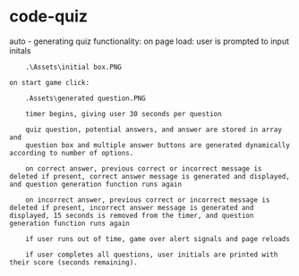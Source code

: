 # code-quiz

auto - generating quiz functionality:
    on page load: user is prompted to input initals

        .\Assets\initial box.PNG

    on start game click:

        .Assets\generated question.PNG
        
        timer begins, giving user 30 seconds per question

        quiz question, potential answers, and answer are stored in array and 
        question box and multiple answer buttons are generated dynamically according to number of options.

        on correct answer, previous correct or incorrect message is deleted if present, correct answer message is generated and displayed, and question generation function runs again

        on incorrect answer, previous correct or incorrect message is deleted if present, incorrect answer message is generated and displayed, 15 seconds is removed from the timer, and question generation function runs again

        if user runs out of time, game over alert signals and page reloads

        if user completes all questions, user initials are printed with their score (seconds remaining).